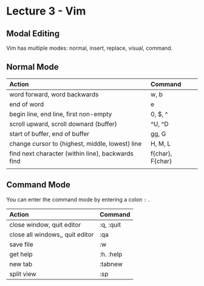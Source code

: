 # Lecture 3 - Vim

## Modal Editing

Vim has multiple modes: normal, insert, replace, visual, command.

## Normal Mode

| Action | Command |
| :--- | :--- |
| word forward, word backwards | w, b |
| end of word | e |
| begin line, end line, first non-empty | 0, $, ^ |
| scroll upward, scroll downard \(buffer\) | ^U, ^D |
| start of buffer, end of buffer | gg, G |
| change cursor to {highest, middle, lowest} line | H, M, L |
| find next character \(within line\), backwards find | f{char}, F{char} |
|  |  |

## Command Mode

You can enter the command mode by entering a colon `:` .

| Action | Command |
| :--- | :--- |
| close window, quit editor | :q, :quit |
| close all windows,, quit editor | :qa |
| save file | :w |
| get help | :h. :help  |
| new tab | :tabnew |
| split view | :sp |

